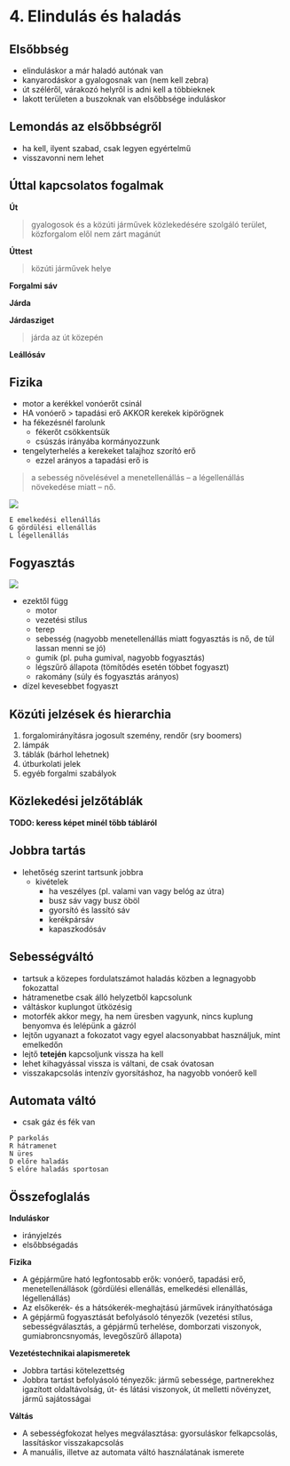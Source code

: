 # 4. Elindulás és haladás

## Elsőbbség

- elinduláskor a már haladó autónak van
- kanyarodáskor a gyalogosnak van (nem kell zebra)
- út széléről, várakozó helyről is adni kell a többieknek
- lakott területen a buszoknak van elsőbbsége induláskor

## Lemondás az elsőbbségről

- ha kell, ilyent szabad, csak legyen egyértelmű
- visszavonni nem lehet

## Úttal kapcsolatos fogalmak

**Út**
> gyalogosok és a közúti járművek közlekedésére szolgáló terület, közforgalom elől nem zárt magánút

**Úttest**
> közúti járművek helye

**Forgalmi sáv**

**Járda**

**Járdasziget**
> járda az út közepén

**Leállósáv**

## Fizika

- motor a kerékkel vonóerőt csinál
- HA vonóerő > tapadási erő AKKOR kerekek kipörögnek
- ha fékezésnél farolunk
  - fékerőt csökkentsük
  - csúszás irányába kormányozzunk
- tengelyterhelés a kerekeket talajhoz szorító erő
  - ezzel arányos a tapadási erő is

> a sebesség növelésével a menetellenállás – a légellenállás növekedése miatt – nő.

![](https://nexiuscontent.blob.core.windows.net/00637316-2540-1677-1825-0000067be20e/content/file/E6E72D31F390A7DAD0753FC5041DEACC63CE108454200.png?sv=2016-05-31&sr=c&sig=DTv1WKmwgPBO16%2BhUwUjhOaCxVHv9qe%2BGr8QOwWbEuI%3D&st=2020-08-17T11%3A43%3A35Z&se=2020-08-17T18%3A13%3A35Z&sp=r)

```
E emelkedési ellenállás
G gördülési ellenállás
L légellenállás
```

## Fogyasztás

![](https://nexiuscontent.blob.core.windows.net/00637316-2540-1677-1825-0000067be20e/content/file/1583108329024F67D4AEF4D0F0D7FA2B721DCFC1548C7.png?sv=2016-05-31&sr=c&sig=DTv1WKmwgPBO16%2BhUwUjhOaCxVHv9qe%2BGr8QOwWbEuI%3D&st=2020-08-17T11%3A43%3A35Z&se=2020-08-17T18%3A13%3A35Z&sp=r)

- ezektől függ
  - motor
  - vezetési stílus
  - terep
  - sebesség (nagyobb menetellenállás miatt fogyasztás is nő, de túl lassan menni se jó)
  - gumik (pl. puha gumival, nagyobb fogyasztás)
  - légszűrő állapota (tömítődés esetén többet fogyaszt)
  - rakomány (súly és fogyasztás arányos)
- dízel kevesebbet fogyaszt

## Közúti jelzések és hierarchia

1. forgalomirányításra jogosult szemény, rendőr (sry boomers)
2. lámpák
3. táblák (bárhol lehetnek)
4. útburkolati jelek
5. egyéb forgalmi szabályok

## Közlekedési jelzőtáblák

**TODO: keress képet minél több tábláról**

## Jobbra tartás

- lehetőség szerint tartsunk jobbra
  - kivételek
    - ha veszélyes (pl. valami van vagy belóg az útra)
    - busz sáv vagy busz öböl
    - gyorsító és lassító sáv
    - kerékpársáv
    - kapaszkodósáv

## Sebességváltó

- tartsuk a közepes fordulatszámot haladás közben a legnagyobb fokozattal
- hátramenetbe csak álló helyzetből kapcsolunk
- váltáskor kuplungot ütközésig
- motorfék akkor megy, ha nem üresben vagyunk, nincs kuplung benyomva és lelépünk a gázról
- lejtőn ugyanazt a fokozatot vagy egyel alacsonyabbat használjuk, mint emelkedőn
- lejtő **tetején** kapcsoljunk vissza ha kell
- lehet kihagyással vissza is váltani, de csak óvatosan
- visszakapcsolás intenzív gyorsításhoz, ha nagyobb vonóerő kell

## Automata váltó

- csak gáz és fék van

```
P parkolás
R hátramenet
N üres
D előre haladás
S előre haladás sportosan
```

## Összefoglalás

**Induláskor**
- irányjelzés
- elsőbbségadás

**Fizika**
- A gépjárműre ható legfontosabb erők: vonóerő, tapadási erő, menetellenállások (gördülési ellenállás, emelkedési ellenállás, légellenállás)
- Az elsőkerék- és a hátsókerék-meghajtású járművek irányíthatósága
- A gépjármű fogyasztását befolyásoló tényezők (vezetési stílus, sebességválasztás, a gépjármű terhelése, domborzati viszonyok, gumiabroncsnyomás, levegőszűrő állapota)

**Vezetéstechnikai alapismeretek**
- Jobbra tartási kötelezettség
- Jobbra tartást befolyásoló tényezők: jármű sebessége, partnerekhez igazított oldaltávolság, út- és látási viszonyok, út melletti növényzet, jármű sajátosságai

**Váltás**
- A sebességfokozat helyes megválasztása: gyorsuláskor felkapcsolás, lassításkor visszakapcsolás
- A manuális, illetve az automata váltó használatának ismerete
